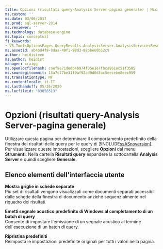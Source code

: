 ```yaml
---
title: Opzioni (risultati query-Analysis Server-pagina generale) | Microsoft Docs
ms.custom: ''
ms.date: 03/06/2017
ms.prod: sql-server-2014
ms.reviewer: ''
ms.technology: database-engine
ms.topic: conceptual
f1_keywords:
- VS.ToolsOptionsPages.QueryResults.AnalysisServer.AnalysisServicesResulstsGeneral
ms.assetid: ab4bd4f9-0daa-49f1-98d3-88bbe60b52c9
author: heidisteen
ms.author: heidist
manager: craigg
ms.openlocfilehash: caef9e71dedb4b974f05e1e7fbca861ec51f3585
ms.sourcegitcommit: 18a7c77be31f9af92ad9d0d3ac5eecebe8eec959
ms.translationtype: MT
ms.contentlocale: it-IT
ms.lasthandoff: 05/26/2020
ms.locfileid: "83856513"
---
```

# <a name="options-query-results-analysis-server-general-page"></a>Opzioni (risultati query-Analysis Server-pagina generale)
  Utilizzare questa pagina per determinare il comportamento predefinito della finestra dei risultati delle query per le query di [!INCLUDE[ssASnoversion](../includes/ssasnoversion-md.md)]. Per visualizzare queste impostazioni, scegliere **Opzioni** dal menu **Strumenti**. Nella cartella **Risultati query** espandere la sottocartella **Analysis Server** e quindi scegliere **Generale**.  
  
## <a name="ui-element-list"></a>Elenco elementi dell'interfaccia utente  
 **Mostra griglie in schede separate**  
 Più set di risultati vengono visualizzati come documenti separati accessibili dalle schede della finestra di documento anziché sequenzialmente nel riquadro dei risultati.  
  
 **Emetti segnale acustico predefinito di Windows al completamento di un batch di query**  
 Consente di impostare l'emissione di un segnale acustico al termine dell'esecuzione di un batch di query.  
  
 **Ripristina predefiniti**  
 Reimposta le impostazioni predefinite originali per tutti i valori nella pagina.  
  
  
